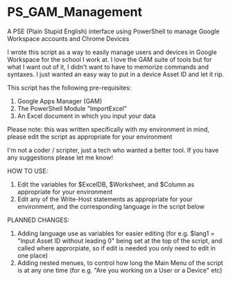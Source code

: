 # PS_GAM_Management
A PSE (Plain Stupid English) interface using PowerShell to manage Google Workspace accounts and Chrome Devices

I wrote this script as a way to easily manage users and devices in Google Workspace for the school I work at. I love the GAM suite of tools but for what I want out of it, I didn't want to have to memorize commands and syntaxes. I just wanted an easy way to put in a device Asset ID and let it rip.

This script has the following pre-requisites:
1. Google Apps Manager (GAM)
2. The PowerShell Module "ImportExcel"
3. An Excel document in which you input your data

Please note: this was written specifically with my environment in mind, please edit the script as appropriate for your environment

I'm not a coder / scripter, just a tech who wanted a better tool. If you have any suggestions please let me know!

HOW TO USE:

1. Edit the variables for $ExcelDB, $Worksheet, and $Column as appropriate for your environment
2. Edit any of the Write-Host statements as appropriate for your environment, and the corresponding language in the script below

PLANNED CHANGES:
1. Adding language use as variables for easier editing (for e.g. $lang1 = "Input Asset ID without leading 0" being set at the top of the script, and called where approrpiate, so if edit is needed you only need to edit in one place)
2. Adding nested menues, to control how long the Main Menu of the script is at any one time (for e.g. "Are you working on a User or a Device" etc)
